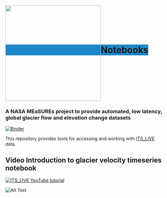 <h1><span style="background-color:#1c87c9;"><img src="https://its-live-data.s3.amazonaws.com/documentation/ITS_LIVE_logo_transparent_wht.png" width="300px" align="middle" />Notebooks </span></h1>

### A NASA MEaSUREs project to provide automated, low latency, global glacier flow and elevation change datasets

[![Binder](https://mybinder.org/badge_logo.svg)](https://mybinder.org/v2/gh/nasa-jpl/its_live/main?urlpath=lab/tree/notebooks)

This repository provides tools for accessing and working with [ITS_LIVE](https://its-live.jpl.nasa.gov/) data.

## Video Introduction to glacier velocity timeseries notebook
[![ITS_LIVE YouTube tutorial](https://its-live-data.s3.amazonaws.com/documentation/ITS_LIVE_notebook.gif)](https://www.youtube.com/embed/G7E7rE5npvg "ITS_LIVE glacier speeds - 4 min to first plot")


![Alt Text](https://its-live-data.s3.amazonaws.com/documentation/ITS_LIVE_notebook.gif)

